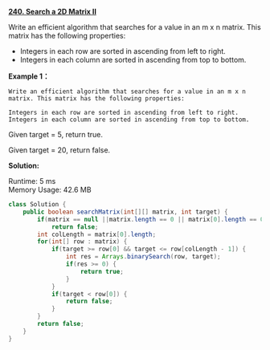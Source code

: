 **[240. Search a 2D Matrix II](https://leetcode.com/problems/search-a-2d-matrix-ii/)**

Write an efficient algorithm that searches for a value in an m x n matrix. This matrix has the following properties:

* Integers in each row are sorted in ascending from left to right.
* Integers in each column are sorted in ascending from top to bottom.

**Example 1：**

```
Write an efficient algorithm that searches for a value in an m x n matrix. This matrix has the following properties:

Integers in each row are sorted in ascending from left to right.
Integers in each column are sorted in ascending from top to bottom.

```

Given target = 5, return true.

Given target = 20, return false.

**Solution:**

Runtime: 5 ms<br/>
Memory Usage: 42.6 MB

```java
class Solution {
    public boolean searchMatrix(int[][] matrix, int target) {
        if(matrix == null ||matrix.length == 0 || matrix[0].length == 0)
            return false;
        int colLength = matrix[0].length;
        for(int[] row : matrix) {
            if(target >= row[0] && target <= row[colLength - 1]) {
                int res = Arrays.binarySearch(row, target);
                if(res >= 0) {
                    return true;
                }                                    
            }
            if(target < row[0]) {
                return false;
            }                
        }
        return false;
    }
}

```


